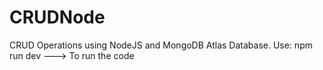 # CRUDNode
CRUD Operations using NodeJS and MongoDB Atlas Database.
Use:
npm run dev ---> To run the code
